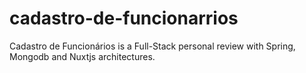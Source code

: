 # cadastro-de-funcionarrios
Cadastro de Funcionários is a Full-Stack personal review with Spring, Mongodb and Nuxtjs architectures.
